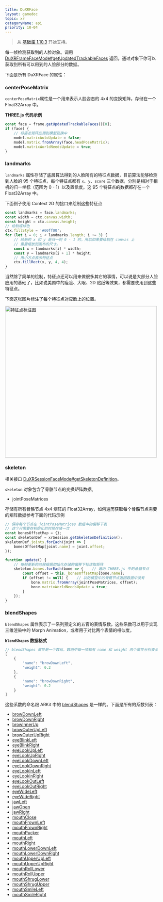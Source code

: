 ```yaml
---
title: DuXRFace
layout: gamedoc
topic: xr
categoryName: api
priority: 10-04
---
```


> 从 [基础库 1.10.3](/game/tutorials/version/releaseLog) 开始支持。

每一帧检测获取到的人脸对象。调用 [DuXRFrameFaceMode#getUpdatedTrackableFaces](/game/api/xr/DuXRFrameFaceMode#getUpdatedTrackableFaces) 返回。通过对象下你可以获取到所有可以用到的人脸部分的数据。

下面是所有 DuXRFace 的属性：

### centerPoseMatrix

`centerPoseMatrix`属性是一个用来表示人脸姿态的 4x4 的变换矩阵，存储在一个 Float32Array 中。

**THREE.js 代码示例**

```js
const face = frame.getUpdatedTrackableFaces()[0];
if (face) {
    // 将姿态矩阵应用到模型变换中
    model.matrixAutoUpdate = false;
    model.matrix.fromArray(face.headPoseMatrix);
    model.matrixWorldNeedsUpdate = true;
}
```

### landmarks

`landmarks` 属性存储了底层算法得到的人脸所有的特征点数据，目前算法能够检测到人脸的 95 个特征点，每个特征点都有 `x`、`y`、`score` 三个数据，分别是相对于相机的归一坐标（范围为 0 - 1）以及置信度。这 95 个特征点的数据都存在一个 Float32Array 中。

下面例子使用 Context 2D 的接口来绘制这些特征点

```js
const landmarks = face.landmarks;
const width = ctx.canvas.width;
const height = ctx.canvas.height;
// 绘制成绿色
ctx.fillStyle = '#00ff00';
for (let i = 0; i < landmarks.length; i += 3) {
    // 给到的 x 和 y 是归一到 0 - 1 的，所以如果要绘制在 canvas 上
    // 需要缩放到画布的尺寸。
    const x = landmarks[i] * width;
    const y = landmarks[i + 1] * height;
    // 用小方点表示特征点
    ctx.fillRect(x, y, 4, 4);
}
```

当然除了简单的绘制，特征点还可以用来做很多其它的事情，可以说是大部分人脸应用的基础了，比如说美颜中的瘦脸、大眼、2D 贴纸等效果，都需要使用到这些特征点。

下面这张图片标注了每个特征点对应脸上的位置。

<img src="/img/game/xr/landmarks.jpg" alt="特征点标注图" title="特征点标注图" width="500" />


### skeleton

相关接口 [DuXRSessionFaceMode#getSkeletonDefinition](/game/api/xr/DuXRSessionFaceMode#getSkeletonDefinition)。

`skeleton` 对象包含了骨骼节点的变换矩阵数据。

+ jointPoseMatrices

存储有所有骨骼节点 4x4 矩阵的 Float32Array，如何遍历获取每个骨骼节点需要的矩阵数据参考下面的代码示例

```js
// 保存每个节点在 jointPoseMatrices 数组中的偏移下表
// 这个只需要在初始化的时候存储一次
const bonesOffsetMap = {};
const skeletonDef = xrSession.getSkeletonDefinition();
skeletonDef.joints.forEach(joint => {
    bonesOffsetMap[joint.name] = joint.offset;
});

function update() {
    // 每帧更新的时候根据初始化存储的偏移下标读取矩阵
    skeleton.bones.forEach(bone => {    // 遍历 THREE.js 中的骨骼节点
        const offset = this._bonesOffsetMap[bone.name];
        if (offset != null) {    // 以防模型中的骨骼节点返回数据中没有
            bone.matrix.fromArray(jointPoseMatrices, offset);
            bone.matrixWorldNeedsUpdate = true;
        }
    });
}
```



### blendShapes

`blendShapes` 属性表示了一系列预定义的五官的表情系数。这些系数可以用于实现三维渲染中的 Morph Animation，或者用于对比两个表情的相似度。

**`blendShapes` 数据格式**
```js
// blendShapes 属性是一个数组，数组中每一项都有 name 和 weight 两个属性分别表示系数名字和系数值
[
    {
        "name": "browDownLeft",
        "weight": 0.2
    },
    {
        "name": "browDownRight",
        "weight": 0.2
    }
]
```


这些系数的命名跟 ARKit 中的 [blendShapes](https://developer.apple.com/documentation/arkit/arfaceanchor/blendshapelocation) 是一样的。下面是所有的系数列表：

+ [browDownLeft](https://developer.apple.com/documentation/arkit/arfaceanchor/blendshapelocation/2928223-browdownleft)
+ [browDownRight](https://developer.apple.com/documentation/arkit/arfaceanchor/blendshapelocation/2928254-browdownright)
+ [browInnerUp](https://developer.apple.com/documentation/arkit/arfaceanchor/blendshapelocation/2928264-browinnerup)
+ [browOuterUpLeft](https://developer.apple.com/documentation/arkit/arfaceanchor/blendshapelocation/2928274-browouterupleft)
+ [browOuterUpRight](https://developer.apple.com/documentation/arkit/arfaceanchor/blendshapelocation/2928255-browouterupright)
+ [eyeBlinkLeft](https://developer.apple.com/documentation/arkit/arfaceanchor/blendshapelocation/2928261-eyeblinkleft)
+ [eyeBlinkRight](https://developer.apple.com/documentation/arkit/arfaceanchor/blendshapelocation/2928262-eyeblinkright)
+ [eyeLookUpLeft](https://developer.apple.com/documentation/arkit/arfaceanchor/blendshapelocation/2928250-eyelookupleft)
+ [eyeLookUpRight](https://developer.apple.com/documentation/arkit/arfaceanchor/blendshapelocation/2928258-eyelookupright)
+ [eyeLookDownLeft](https://developer.apple.com/documentation/arkit/arfaceanchor/blendshapelocation/2928234-eyelookdownleft)
+ [eyeLookDownRight](https://developer.apple.com/documentation/arkit/arfaceanchor/blendshapelocation/2928272-eyelookdownright)
+ [eyeLookInLeft](https://developer.apple.com/documentation/arkit/arfaceanchor/blendshapelocation/2928260-eyelookinleft)
+ [eyeLookInRight](https://developer.apple.com/documentation/arkit/arfaceanchor/blendshapelocation/2928243-eyelookinright)
+ [eyeLookOutLeft](https://developer.apple.com/documentation/arkit/arfaceanchor/blendshapelocation/2928269-eyelookoutleft)
+ [eyeLookOutRight](https://developer.apple.com/documentation/arkit/arfaceanchor/blendshapelocation/2928265-eyelookoutright)
+ [eyeWideLeft](https://developer.apple.com/documentation/arkit/arfaceanchor/blendshapelocation/2928233-eyewideleft)
+ [eyeWideRight](https://developer.apple.com/documentation/arkit/arfaceanchor/blendshapelocation/2928267-eyewideright)
+ [jawLeft](https://developer.apple.com/documentation/arkit/arfaceanchor/blendshapelocation/2928273-jawleft)
+ [jawOpen](https://developer.apple.com/documentation/arkit/arfaceanchor/blendshapelocation/2928236-jawopen)
+ [jawRight](https://developer.apple.com/documentation/arkit/arfaceanchor/blendshapelocation/2928248-jawright)
+ [mouthClose](https://developer.apple.com/documentation/arkit/arfaceanchor/blendshapelocation/2928266-mouthclose)
+ [mouthFrownLeft](https://developer.apple.com/documentation/arkit/arfaceanchor/blendshapelocation/2928277-mouthfrownleft)
+ [mouthFrownRight](https://developer.apple.com/documentation/arkit/arfaceanchor/blendshapelocation/2928270-mouthfrownright)
+ [mouthPucker](https://developer.apple.com/documentation/arkit/arfaceanchor/blendshapelocation/2928257-mouthpucker)
+ [mouthLeft](https://developer.apple.com/documentation/arkit/arfaceanchor/blendshapelocation/2928228-mouthleft)
+ [mouthRight](https://developer.apple.com/documentation/arkit/arfaceanchor/blendshapelocation/2928246-mouthright)
+ [mouthLowerDownLeft](https://developer.apple.com/documentation/arkit/arfaceanchor/blendshapelocation/2928242-mouthlowerdownleft)
+ [mouthLowerDownRight](https://developer.apple.com/documentation/arkit/arfaceanchor/blendshapelocation/2928275-mouthlowerdownright)
+ [mouthUpperUpLeft](https://developer.apple.com/documentation/arkit/arfaceanchor/blendshapelocation/2928240-mouthupperupleft)
+ [mouthUpperUpRight](https://developer.apple.com/documentation/arkit/arfaceanchor/blendshapelocation/2928247-mouthupperupright)
+ [mouthRollLower](https://developer.apple.com/documentation/arkit/arfaceanchor/blendshapelocation/2928224-mouthrolllower)
+ [mouthRollUpper](https://developer.apple.com/documentation/arkit/arfaceanchor/blendshapelocation/2928227-mouthrollupper)
+ [mouthShrugLower](https://developer.apple.com/documentation/arkit/arfaceanchor/blendshapelocation/2928230-mouthshruglower)
+ [mouthShrugUpper](https://developer.apple.com/documentation/arkit/arfaceanchor/blendshapelocation/2928276-mouthshrugupper)
+ [mouthSmileLeft](https://developer.apple.com/documentation/arkit/arfaceanchor/blendshapelocation/2928249-mouthsmileleft)
+ [mouthSmileRight](https://developer.apple.com/documentation/arkit/arfaceanchor/blendshapelocation/2928244-mouthsmileright)
